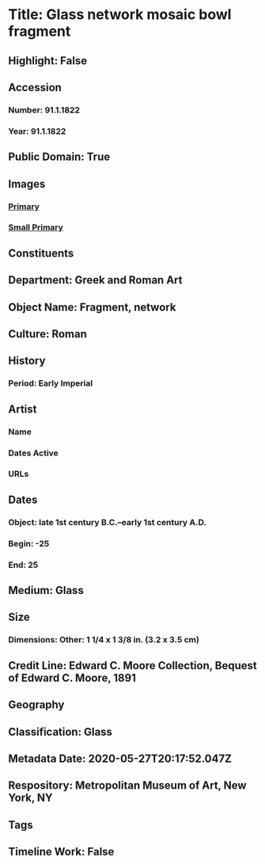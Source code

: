 # Title: Glass network mosaic bowl fragment
## Highlight: False
## Accession
### Number: 91.1.1822
### Year: 91.1.1822
## Public Domain: True
## Images
### [Primary](https://images.metmuseum.org/CRDImages/gr/original/DP22044edited.jpg)
### [Small Primary](https://images.metmuseum.org/CRDImages/gr/web-large/DP22044edited.jpg)
## Constituents
## Department: Greek and Roman Art
## Object Name: Fragment, network
## Culture: Roman
## History
### Period: Early Imperial
## Artist
### Name
### Dates Active
### URLs
## Dates
### Object: late 1st century B.C.–early 1st century A.D.
### Begin: -25
### End: 25
## Medium: Glass
## Size
### Dimensions: Other: 1 1/4 x 1 3/8 in. (3.2 x 3.5 cm)
## Credit Line: Edward C. Moore Collection, Bequest of Edward C. Moore, 1891
## Geography
## Classification: Glass
## Metadata Date: 2020-05-27T20:17:52.047Z
## Respository: Metropolitan Museum of Art, New York, NY
## Tags
## Timeline Work: False
